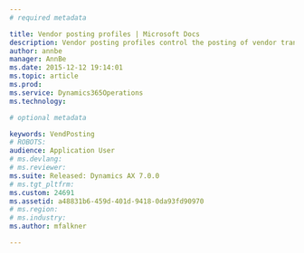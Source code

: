 ```yaml
---
# required metadata

title: Vendor posting profiles | Microsoft Docs
description: Vendor posting profiles control the posting of vendor transactions to the general ledger.
author: annbe
manager: AnnBe
ms.date: 2015-12-12 19:14:01
ms.topic: article
ms.prod: 
ms.service: Dynamics365Operations
ms.technology: 

# optional metadata

keywords: VendPosting
# ROBOTS: 
audience: Application User
# ms.devlang: 
# ms.reviewer: 
ms.suite: Released: Dynamics AX 7.0.0
# ms.tgt_pltfrm: 
ms.custom: 24691
ms.assetid: a48831b6-459d-401d-9418-0da93fd90970
# ms.region: 
# ms.industry: 
ms.author: mfalkner

---
```



